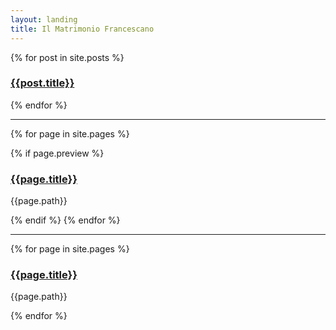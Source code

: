 ```yaml
---
layout: landing
title: Il Matrimonio Francescano
---
```


{% for post in site.posts %}

### [{{post.title}}]({{post.url}})

{% endfor %}

---

{% for page in site.pages %}
<!--  if page.path contains 'preview/' -->
{% if page.preview %}

### [{{page.title}}]({{page.url}})
{{page.path}}

{% endif %}
{% endfor %}

---

{% for page in site.pages %}

### [{{page.title}}]({{page.url}})
{{page.path}}

{% endfor %}
